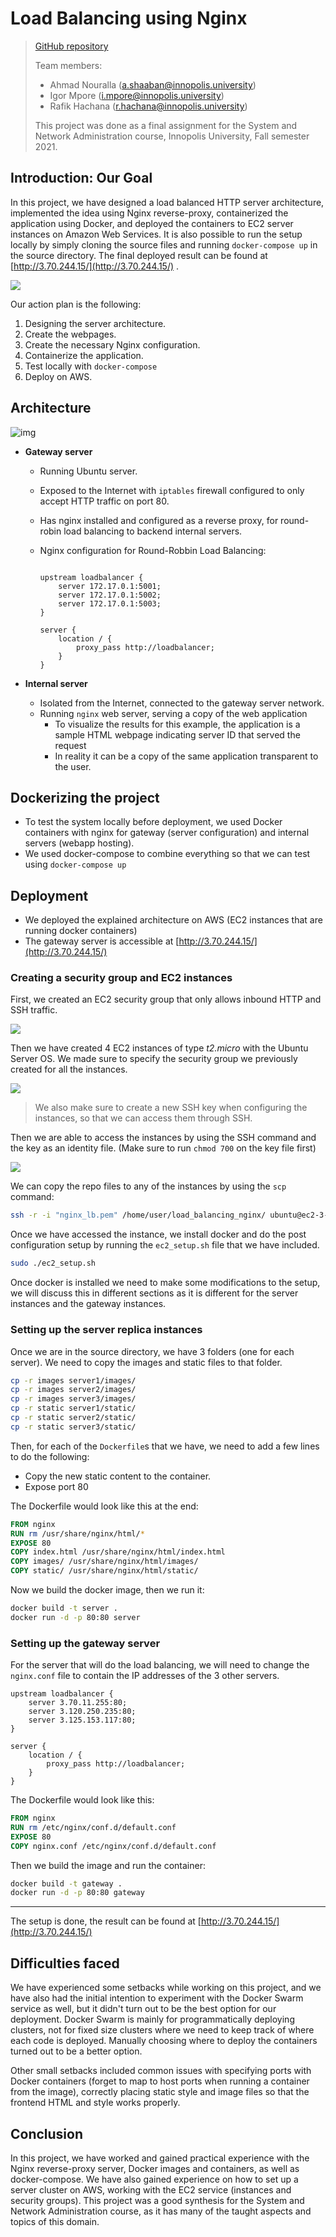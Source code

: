 # Load Balancing using Nginx

> [GitHub repository](https://github.com/desmigor/load_balancing_nginx)
>
> Team members:
>
> - Ahmad Nouralla (a.shaaban@innopolis.university)
> - Igor Mpore (i.mpore@innopolis.university)
> - Rafik Hachana (r.hachana@innopolis.university)
>
> This project was done as a final assignment for the System and Network Administration course, Innopolis University, Fall semester 2021.

## Introduction: Our Goal

In this project, we have designed a load balanced HTTP server architecture, implemented the idea using Nginx reverse-proxy, containerized the application using Docker, and deployed the containers to EC2 server instances on Amazon Web Services. It is also possible to run the setup locally by simply cloning the source files and running `docker-compose up` in the source directory. The final deployed result can be found at  [http://3.70.244.15/](http://3.70.244.15/) . 

![](./images/video_demo.gif)

Our action plan is the following:

1. Designing the server architecture.
2. Create the webpages.
3. Create the necessary Nginx configuration.
4. Containerize the application.
5. Test locally with `docker-compose`
6. Deploy on AWS.

## Architecture

![img](./images/architecture.png)

- **Gateway server**
  - Running Ubuntu server.
  
  - Exposed to the Internet with `iptables` firewall configured to only accept HTTP traffic on port 80.
  
  - Has nginx installed and configured as a reverse proxy, for round-robin load balancing to backend internal servers.
  
  - Nginx configuration for Round-Robbin Load Balancing:
  
    ```nginx
    
    upstream loadbalancer {
        server 172.17.0.1:5001;
        server 172.17.0.1:5002;
        server 172.17.0.1:5003;
    }
    
    server {
        location / {
            proxy_pass http://loadbalancer;
        }
    }
    ```
  
    
  
- **Internal server**
  - Isolated from the Internet, connected to the gateway server network.
  - Running `nginx` web server, serving a copy of the web application
    - To visualize the results for this example, the application is a sample HTML webpage indicating server ID that served the request
    - In reality it can be a copy of the same application transparent to the user.



## Dockerizing the project

- To test the system locally before deployment, we used Docker containers with nginx for gateway (server configuration) and internal servers (webapp hosting).
- We used docker-compose to combine everything so that we can test using `docker-compose up`



## Deployment

- We deployed the explained architecture on AWS (EC2 instances that are running docker containers)
- The gateway server is accessible at [http://3.70.244.15/](http://3.70.244.15/)

### Creating a security group and EC2 instances

First, we created an EC2 security group that only allows inbound HTTP and SSH traffic.

![](./images/sg.png)

Then we have created 4 EC2 instances of type _t2.micro_ with the Ubuntu Server OS. We made sure to specify the security group we previously created for all the instances.

![](./images/instances.png)

> We also make sure to create a new SSH key when configuring the instances, so that we can access them through SSH.

Then we are able to access the instances by using the SSH command and the key as an identity file. (Make sure to run `chmod 700` on the key file first)

![](./images/ssh.png)

We can copy the repo files to any of the instances by using the `scp` command:

```bash
ssh -r -i "nginx_lb.pem" /home/user/load_balancing_nginx/ ubuntu@ec2-3-70-11-255.eu-central-1.compute.amazonaws.com:~/ 
```

Once we have accessed the instance, we install docker and do the post configuration setup by running the `ec2_setup.sh` file that we have included.

```bash
sudo ./ec2_setup.sh
```

Once docker is installed we need to make some modifications to the setup, we will discuss this in different sections as it is different for the server instances and the gateway instances.

### Setting up the server replica instances

Once we are in the source directory, we have 3 folders (one for each server). We need to copy the images and static files to that folder.

```bash
cp -r images server1/images/
cp -r images server2/images/
cp -r images server3/images/
cp -r static server1/static/
cp -r static server2/static/
cp -r static server3/static/
```

Then, for each of the `Dockerfile`s that we have, we need to add a few lines to do the following:

- Copy the new static content to the container.
- Expose port 80

The Dockerfile would look like this at the end:

```Dockerfile
FROM nginx
RUN rm /usr/share/nginx/html/*
EXPOSE 80
COPY index.html /usr/share/nginx/html/index.html
COPY images/ /usr/share/nginx/html/images/
COPY static/ /usr/share/nginx/html/static/
```

Now we build the docker image, then we run it:

```bash
docker build -t server .
docker run -d -p 80:80 server
```

### Setting up the gateway server

For the server that will do the load balancing, we will need to change the `nginx.conf` file to contain the IP addresses of the 3 other servers.

```nginx
upstream loadbalancer {
    server 3.70.11.255:80;
    server 3.120.250.235:80;
    server 3.125.153.117:80;
}

server {
    location / {
        proxy_pass http://loadbalancer;
    }
}
```

The Dockerfile would look like this:

```dockerfile
FROM nginx
RUN rm /etc/nginx/conf.d/default.conf
EXPOSE 80
COPY nginx.conf /etc/nginx/conf.d/default.conf
```

Then we build the image and run the container:

```bash
docker build -t gateway .
docker run -d -p 80:80 gateway
```

___

The setup is done, the result can be found at  [http://3.70.244.15/](http://3.70.244.15/) 

## Difficulties faced

We have experienced some setbacks while working on this project, and we have also had the initial intention to experiment with the Docker Swarm service as well, but it didn't turn out to be the best option for our deployment. Docker Swarm is mainly for programmatically deploying clusters, not for fixed size clusters where we need to keep track of where each code is deployed. Manually choosing where to deploy the containers turned out to be a better option. 

Other small setbacks included common issues with specifying ports with Docker containers (forget to map to host ports when running a container from the image), correctly placing static style and image files so that the frontend HTML and style works properly.

## Conclusion

In this project, we have worked and gained practical experience with the Nginx reverse-proxy server, Docker images and containers, as well as docker-compose. We have also gained experience on how to set up a server cluster on AWS, working with the EC2 service (instances and security groups). This project was a good synthesis for the System and Network Administration course, as it has many of the taught aspects and topics of this domain.
